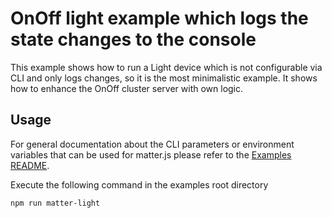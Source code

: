 # OnOff light example which logs the state changes to the console

This example shows how to run a Light device which is not configurable via CLI and only logs changes, so it is the most minimalistic example. It shows how to enhance the OnOff cluster server with own logic.

## Usage

For general documentation about the CLI parameters or environment variables that can be used for matter.js please refer to the [Examples README](../../../examples/README.md#cli-usage).

Execute the following command in the examples root directory

```bash
npm run matter-light
```
